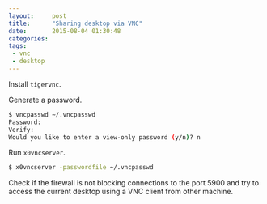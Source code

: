 ```yaml
---
layout:     post
title:      "Sharing desktop via VNC"
date:       2015-08-04 01:30:48
categories: 
tags:       
 - vnc
 - desktop
---
```


Install `tigervnc`.

Generate a password.

```sh
$ vncpasswd ~/.vncpasswd
Password:
Verify:
Would you like to enter a view-only password (y/n)? n
```

Run `x0vncserver`.

```sh
$ x0vncserver -passwordfile ~/.vncpasswd
```

Check if the firewall is not blocking connections to the port 5900 and try to access the current desktop using a VNC client from other machine.

